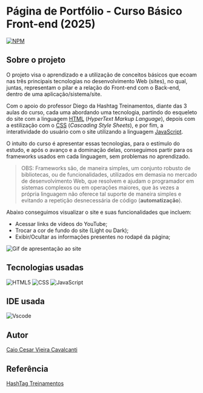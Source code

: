 # Página de Portfólio - Curso Básico Front-end (2025)
[![NPM](https://img.shields.io/npm/l/react)](https://github.com/CesarImperas/portfolio-hashtag/blob/main/LICENSE)

## Sobre o projeto
O projeto visa o aprendizado e a utilização de conceitos básicos que ecoam nas três principais tecnologias no desenvolvimento Web (sites), no qual, juntas, representam o pílar e a relação do Front-end com o Back-end, dentro de uma aplicação/sistema/site. 

Com o apoio do professor Diego da Hashtag Treinamentos, diante das 3 aulas do curso, cada uma abordando uma tecnologia, partindo do esqueleto do site com a linguagem [HTML](https://www.youtube.com/watch?v=iqHvLJKZeBM) (*HyperText Markup Language*), depois com a estilização com o [CSS](https://www.youtube.com/watch?v=cZj1-2PVifg) (*Cascading Style Sheets*), e por fim, a interatividade do usuário com o site utilizando a linguagem [JavaScript](https://www.youtube.com/watch?v=NZeiVjaMEfc).

O intuito do curso é apresentar essas tecnologias, para o estímulo do estudo, e após o avanço e a dominação delas, conseguimos partir para os frameworks usados em cada linguagem, sem problemas no aprendizado.
> OBS: Frameworks são, de maneira simples, um conjunto robusto de bibliotecas, ou de funcionalidades, utilizados em demasia no mercado de desenvolvimento Web, que resolvem e ajudam o programador em sistemas complexos ou em operações maiores, que às vezes a própria linguagem não oferece tal suporte de maneira simples e evitando a repetição desnecessária de código (**automatização**).

Abaixo conseguimos visualizar o site e suas funcionalidades que incluem:
* Acessar links de vídeos do YouTube;
* Trocar a cor de fundo do site (Light ou Dark);
* Exibir/Ocultar as informações presentes no rodapé da página;

![Gif de apresentação ao site](https://github.com/user-attachments/assets/1719d7c2-2980-4162-9ee7-757b3fa69e55)

## Tecnologias usadas
![HTML5](https://img.shields.io/badge/HTML-E34F26?style=for-the-badge&logo=html5&logoColor=white)
![CSS](https://img.shields.io/badge/CSS-663399?&style=for-the-badge&logo=css&logoColor=white)
![JavaScript](https://img.shields.io/badge/JavaScript-F7DF1E?style=for-the-badge&logo=javascript&logoColor=black)

## IDE usada
![Vscode](https://img.shields.io/badge/Visual_Studio_Code-0078D4?style=for-the-badge&logo=visual%20studio%20code&logoColor=white)

## Autor
[Caio Cesar Vieira Cavalcanti](https://www.linkedin.com/in/caiocesarvieira/)

## Referência
[HashTag Treinamentos](https://www.hashtagtreinamentos.com/)
